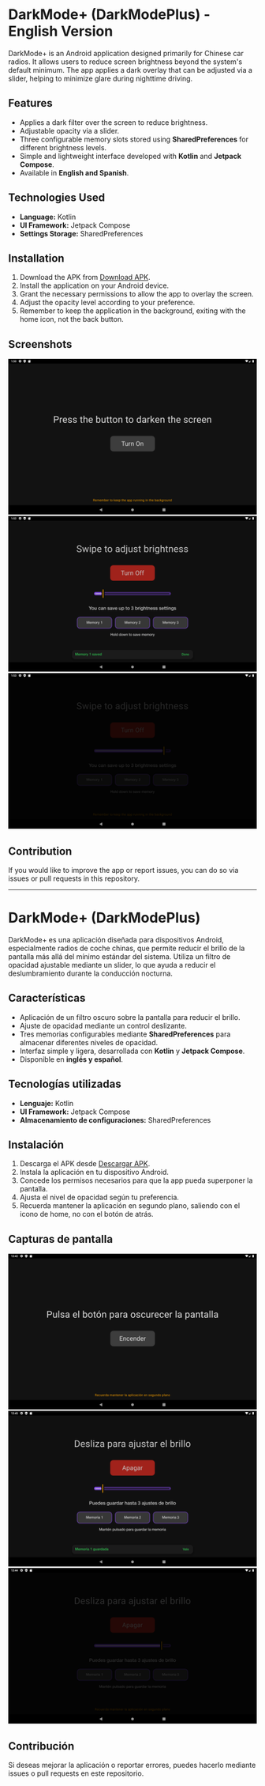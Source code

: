 # DarkMode+ (DarkModePlus) - English Version

DarkMode+ is an Android application designed primarily for Chinese car radios. It allows users to reduce screen brightness beyond the system's default minimum. The app applies a dark overlay that can be adjusted via a slider, helping to minimize glare during nighttime driving.

## Features
- Applies a dark filter over the screen to reduce brightness.
- Adjustable opacity via a slider.
- Three configurable memory slots stored using **SharedPreferences** for different brightness levels.
- Simple and lightweight interface developed with **Kotlin** and **Jetpack Compose**.
- Available in **English and Spanish**.

## Technologies Used
- **Language:** Kotlin
- **UI Framework:** Jetpack Compose
- **Settings Storage:** SharedPreferences

## Installation
1. Download the APK from [Download APK](APK/DarkModePlus-2-1.1.apk).
2. Install the application on your Android device.
3. Grant the necessary permissions to allow the app to overlay the screen.
4. Adjust the opacity level according to your preference.
5. Remember to keep the application in the background, exiting with the home icon, not the back button.

## Screenshots

![App turned off](Screenshots/English/Screenshot-1.png)
![App on and memory saved](Screenshots/English/Screenshot-2.png)
![Almost full darkness](Screenshots/English/Screenshot-3.png)

## Contribution
If you would like to improve the app or report issues, you can do so via issues or pull requests in this repository.

---

# DarkMode+ (DarkModePlus)

DarkMode+ es una aplicación diseñada para dispositivos Android, especialmente radios de coche chinas, que permite reducir el brillo de la pantalla más allá del mínimo estándar del sistema. Utiliza un filtro de opacidad ajustable mediante un slider, lo que ayuda a reducir el deslumbramiento durante la conducción nocturna.

## Características
- Aplicación de un filtro oscuro sobre la pantalla para reducir el brillo.
- Ajuste de opacidad mediante un control deslizante.
- Tres memorias configurables mediante **SharedPreferences** para almacenar diferentes niveles de opacidad.
- Interfaz simple y ligera, desarrollada con **Kotlin** y **Jetpack Compose**.
- Disponible en **inglés y español**.

## Tecnologías utilizadas
- **Lenguaje:** Kotlin
- **UI Framework:** Jetpack Compose
- **Almacenamiento de configuraciones:** SharedPreferences

## Instalación
1. Descarga el APK desde [Descargar APK](APK/DarkModePlus-2-1.1.apk).
2. Instala la aplicación en tu dispositivo Android.
3. Concede los permisos necesarios para que la app pueda superponer la pantalla.
4. Ajusta el nivel de opacidad según tu preferencia.
5. Recuerda mantener la aplicación en segundo plano, saliendo con el icono de home, no con el botón de atrás.

## Capturas de pantalla


![App apagada](Screenshots/Spanish/Screenshot-1.png)
![App encendida y memoria guardada](Screenshots/Spanish/Screenshot-2.png)
![Oscuridad casi a tope](Screenshots/Spanish/Screenshot-3.png)

## Contribución
Si deseas mejorar la aplicación o reportar errores, puedes hacerlo mediante issues o pull requests en este repositorio.

